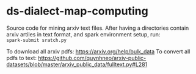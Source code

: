 # ds-dialect-map-computing

Source code for mining arxiv text files.
After having a directories contain arxiv artiles in text format, and spark environment setup, run:  
`spark-submit sratch.py`

To download all arxiv pdfs: https://arxiv.org/help/bulk_data
To convert all pdfs to text: https://github.com/quynhneo/arxiv-public-datasets/blob/master/arxiv_public_data/fulltext.py#L281
